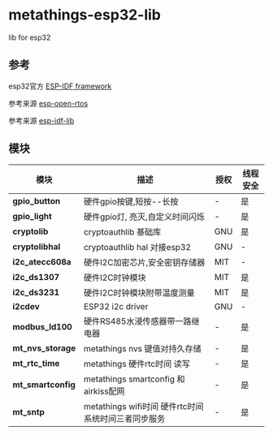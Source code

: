 # metathings-esp32-lib
lib for esp32

## 参考

esp32官方 [ESP-IDF framework](https://github.com/espressif/esp-idf)

参考来源 [esp-open-rtos](https://github.com/SuperHouse/esp-open-rtos)

参考来源 [esp-idf-lib](https://github.com/UncleRus/esp-idf-lib)


## 模块

| 模块              | 描述                                                                     | 授权 | 线程安全|
|-------------------|-------------------------------------------------------------------------|------|--------|
| **gpio_button**   | 硬件gpio按键,短按--长按                                                  | -     | 是     |
| **gpio_light**    | 硬件gpio灯, 亮灭,自定义时间闪烁                                           | -     | 是     |
| **cryptolib**     | cryptoauthlib 基础库                                                    | GNU   | 是     |
| **cryptolibhal**  | cryptoauthlib hal 对接esp32                                             | GNU   | -      |
| **i2c_atecc608a** | 硬件I2C加密芯片,安全密钥存储器                                            | MIT  | -      |
| **i2c_ds1307**    | 硬件I2C时钟模块                                                          | MIT  | 是     |
| **i2c_ds3231**    | 硬件I2C时钟模块附带温度测量                                               | MIT  | 是     |
| **i2cdev**        | ESP32 i2c driver                                                        | GNU  | -      |
| **modbus_ld100**  | 硬件RS485水浸传感器带一路继电器                                           | -    | 是     |
| **mt_nvs_storage**| metathings nvs 键值对持久存储                                            | -    | 是     |
| **mt_rtc_time**   | metathings 硬件rtc时间 读写                                              | -    | 是     |
| **mt_smartconfig**| metathings smartconfig 和 airkiss配网                                   | -   | 是     |
| **mt_sntp**       | metathings wifi时间 硬件rtc时间 系统时间三者同步服务                       | -   | 是     |
